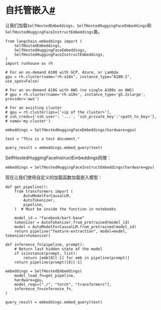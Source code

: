 

自托管嵌入[#](#self-hosted-embeddings "此标题的永久链接")
============================================

让我们加载`SelfHostedEmbeddings`、`SelfHostedHuggingFaceEmbeddings`和`SelfHostedHuggingFaceInstructEmbeddings`类。

```
from langchain.embeddings import (
    SelfHostedEmbeddings,
    SelfHostedHuggingFaceEmbeddings,
    SelfHostedHuggingFaceInstructEmbeddings,
)
import runhouse as rh

```

```
# For an on-demand A100 with GCP, Azure, or Lambda
gpu = rh.cluster(name="rh-a10x", instance_type="A100:1", use_spot=False)

# For an on-demand A10G with AWS (no single A100s on AWS)
# gpu = rh.cluster(name='rh-a10x', instance_type='g5.2xlarge', provider='aws')

# For an existing cluster
# gpu = rh.cluster(ips=['<ip of the cluster>'],
# ssh_creds={'ssh_user': '...', 'ssh_private_key':'<path_to_key>'},
# name='my-cluster')

```

```
embeddings = SelfHostedHuggingFaceEmbeddings(hardware=gpu)

```

```
text = "This is a test document."

```

```
query_result = embeddings.embed_query(text)

```

SelfHostedHuggingFaceInstructEmbeddings同理：

```
embeddings = SelfHostedHuggingFaceInstructEmbeddings(hardware=gpu)

```

现在让我们使用自定义的加载函数加载嵌入模型：

```
def get_pipeline():
    from transformers import (
        AutoModelForCausalLM,
        AutoTokenizer,
        pipeline,
    )  # Must be inside the function in notebooks

    model_id = "facebook/bart-base"
    tokenizer = AutoTokenizer.from_pretrained(model_id)
    model = AutoModelForCausalLM.from_pretrained(model_id)
    return pipeline("feature-extraction", model=model, tokenizer=tokenizer)

def inference_fn(pipeline, prompt):
    # Return last hidden state of the model
    if isinstance(prompt, list):
        return [emb[0][-1] for emb in pipeline(prompt)]
    return pipeline(prompt)[0][-1]

```

```
embeddings = SelfHostedEmbeddings(
    model_load_fn=get_pipeline,
    hardware=gpu,
    model_reqs=["./", "torch", "transformers"],
    inference_fn=inference_fn,
)

```

```
query_result = embeddings.embed_query(text)

```


